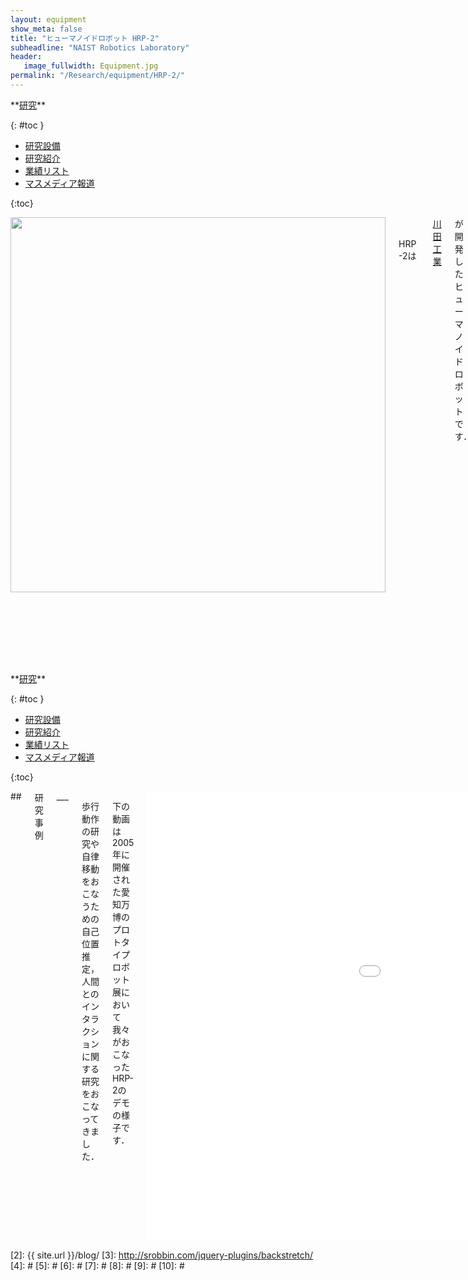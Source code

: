 ```yaml
---
layout: equipment
show_meta: false
title: "ヒューマノイドロボット HRP-2"
subheadline: "NAIST Robotics Laboratory"
header:
   image_fullwidth: Equipment.jpg
permalink: "/Research/equipment/HRP-2/"
---
```


<div class="row">
<div class="medium-4 medium-push-8 columns" markdown="1">
<div class="panel radius" markdown="1">
**<a href="{{ site.url }}{{ site.baseurl }}/Research/">研究</a>**

{: #toc }
*  <a href="{{ site.url }}{{ site.baseurl }}/Research/equipment/">研究設備</a>  
*  <a href="{{ site.url }}{{ site.baseurl }}/Research/topics/">研究紹介</a>  
*  <a href="{{ site.url }}{{ site.baseurl }}/Research/publication/">業績リスト</a>  
*  <a href="{{ site.url }}{{ site.baseurl }}/Research/press/">マスメディア報道</a>  

{:toc}
</div>
</div><!-- /.medium-4.columns -->

<div class="medium-8 medium-pull-4 columns" markdown="1">
<div style="text-align:center">
<img class="t50" src="{{ site.urlimg }}HRP-2.jpg" alt="" style="width: 600px;" style="height: 350px;">
</div>
<br/>
<br/>
HRP-2は<a href="https://www.kawada.co.jp/">川田工業</a>が開発したヒューマノイドロボットです．

身長154cm，体重58kg，横幅62cmで腰部の2自由度を含めて全身で30自由度を持つヒューマノイドロボットです．

センサとしては頭部に三眼ステレオカメラ，胴部に3軸の振動ジャイロセンサと3軸加速度センサ，両手首・足首に6軸の力センサが搭載されています． 


</div>
</div><!-- /.row -->

<div class="row">
<div class="medium-4 medium-push-8 columns" markdown="1">
<div class="panel radius" markdown="1">
**<a href="{{ site.url }}{{ site.baseurl }}/Research/">研究</a>**

{: #toc }
*  <a href="{{ site.url }}{{ site.baseurl }}/Research/equipment/">研究設備</a>  
*  <a href="{{ site.url }}{{ site.baseurl }}/Research/topics/">研究紹介</a>  
*  <a href="{{ site.url }}{{ site.baseurl }}/Research/publication/">業績リスト</a>  
*  <a href="{{ site.url }}{{ site.baseurl }}/Research/press/">マスメディア報道</a>  

{:toc}
</div>
</div><!-- /.medium-4.columns -->

<div class="medium-8 medium-pull-4 columns" markdown="1">
## <span style="font-size: 100%">研究事例</span>
___

歩行動作の研究や自律移動をおこなうための自己位置推定，人間とのインタラクションに関する研究をおこなってきました．

下の動画は2005年に開催された愛知万博のプロトタイプロボット展において我々がおこなったHRP-2のデモの様子です．
 
<div style="text-align:center">
<div class="flex-video">
        <iframe width="1280" height="720" src="//www.youtube.com/embed/k_MLxlgXtco" frameborder="0" allowfullscreen></iframe>
</div>
</div>
<br/>


## <span style="font-size: 100%">キーワード</span>
___
ヒューマノイドロボット，サービスロボット，インタラクション，歩行動作
</div> 
</div><!-- /.row -->



 [1]: http://kramdown.gettalong.org/converter/html.html#toc
 [2]: {{ site.url }}/blog/
 [3]: http://srobbin.com/jquery-plugins/backstretch/
 [4]: #
 [5]: #
 [6]: #
 [7]: #
 [8]: #
 [9]: #
 [10]: #
